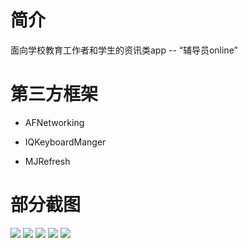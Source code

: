 # 简介

面向学校教育工作者和学生的资讯类app -- “辅导员online”

# 第三方框架

- AFNetworking  

- IQKeyboardManger  

- MJRefresh

# 部分截图
<img src="https://github.com/Jim-Rae/fudaoyuan-Online/blob/master/screenshots/1.png"/>
<img src="https://github.com/Jim-Rae/fudaoyuan-Online/blob/master/screenshots/2.png"/>
<img src="https://github.com/Jim-Rae/fudaoyuan-Online/blob/master/screenshots/3.png"/>
<img src="https://github.com/Jim-Rae/fudaoyuan-Online/blob/master/screenshots/4.png"/>
<img src="https://github.com/Jim-Rae/fudaoyuan-Online/blob/master/screenshots/5.png"/>